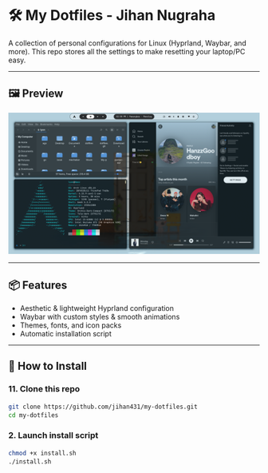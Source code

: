 # 🛠 My Dotfiles - Jihan Nugraha

A collection of personal configurations for Linux (Hyprland, Waybar, and more).
This repo stores all the settings to make resetting your laptop/PC easy.

---

## 🖼 Preview
![Preview](Screenshot-2025-08-12_14:38:52.png)

---

## 📦 Features
- Aesthetic & lightweight Hyprland configuration
- Waybar with custom styles & smooth animations
- Themes, fonts, and icon packs
- Automatic installation script

---

## 🚀 How to Install

### 1️1. Clone this repo
```bash
git clone https://github.com/jihan431/my-dotfiles.git
cd my-dotfiles
```
### 2. Launch install script
```bash
chmod +x install.sh
./install.sh
```
